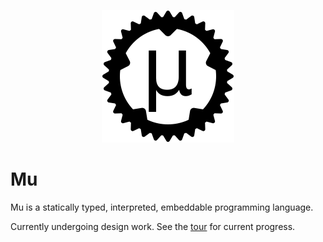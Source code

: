 <p align="center">
  <picture>
    <source media="(prefers-color-scheme: dark)" srcset="./assets/logo-light.svg">
    <source media="(prefers-color-scheme: light)" srcset="./assets/logo-dark.svg">
    <img alt="The greek lowercase letter mu inside of a gear shape" src="./assets/logo-dark.svg">
  </picture>
</p>

# Mu

Mu is a statically typed, interpreted, embeddable programming language.

Currently undergoing design work. See the [tour](./tour.md) for current progress.
